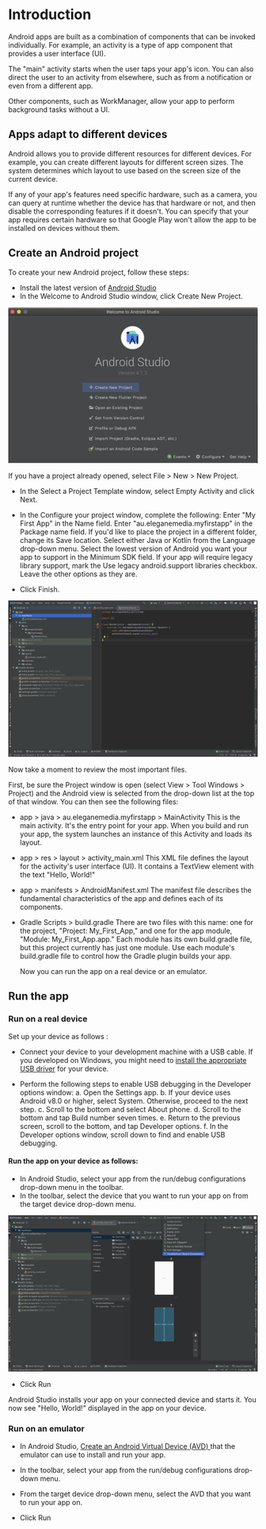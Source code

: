 # Introduction

Android apps are built as a combination of components that can be invoked individually. For example, an activity is a type of app component that provides a user interface (UI).

The "main" activity starts when the user taps your app's icon. You can also direct the user to an activity from elsewhere, such as from a notification or even from a different app.

Other components, such as WorkManager, allow your app to perform background tasks without a UI.

## Apps adapt to different devices
Android allows you to provide different resources for different devices. For example, you can create different layouts for different screen sizes. The system determines which layout to use based on the screen size of the current device.

If any of your app's features need specific hardware, such as a camera, you can query at runtime whether the device has that hardware or not, and then disable the corresponding features if it doesn't. You can specify that your app requires certain hardware so that Google Play won't allow the app to be installed on devices without them.

## Create an Android project

To create your new Android project, follow these steps:

* Install the latest version of [Android Studio](https://developer.android.com/studio/)
* In the Welcome to Android Studio window, click Create New Project.

![WelcomeScreen](../../../assets/images/week_one/welcome_screen.png)

If you have a project already opened, select File > New > New Project.

* In the Select a Project Template window, select Empty Activity and click Next.

* In the Configure your project window, complete the following:
  Enter "My First App" in the Name field.
  Enter "au.eleganemedia.myfirstapp" in the Package name field.
  If you'd like to place the project in a different folder, change its Save location.
  Select either Java or Kotlin from the Language drop-down menu.
  Select the lowest version of Android you want your app to support in the Minimum SDK field.
 If your app will require legacy library support, mark the Use legacy android.support libraries checkbox.
 Leave the other options as they are.
 
 * Click Finish.
 
 ![MainWindow](../../../assets/images/week_one/main_window.png)

Now take a moment to review the most important files.

First, be sure the Project window is open (select View > Tool Windows > Project) and the Android view is selected from the drop-down list at the top of that window. You can then see the following files:

 * app > java > au.eleganemedia.myfirstapp > MainActivity
    This is the main activity. It's the entry point for your app. When you build and run your app, the system launches an instance of this Activity and loads its layout.
* app > res > layout > activity_main.xml
    This XML file defines the layout for the activity's user interface (UI). It contains a TextView element with the text "Hello, World!"
* app > manifests > AndroidManifest.xml
   The manifest file describes the fundamental characteristics of the app and defines each of its components.
* Gradle Scripts > build.gradle
   There are two files with this name: one for the project, "Project: My_First_App," and one for the app module, "Module: My_First_App.app." Each module has its own build.gradle file, but this
   project currently has just one module. Use each module's build.gradle file to control how the Gradle plugin builds your app.

  Now you can run the app on a real device or an emulator.
  
## Run the app

### Run on a real device

Set up your device as follows : 

* Connect your device to your development machine with a USB cable. If you developed on Windows, you might need to [install the appropriate USB driver](https://developer.android.com/studio/run/oem-usb) for your device.

* Perform the following steps to enable USB debugging in the Developer options window:
  a. Open the Settings app.
  b. If your device uses Android v8.0 or higher, select System. Otherwise, proceed to the next step.
  c. Scroll to the bottom and select About phone.
  d. Scroll to the bottom and tap Build number seven times.
  e. Return to the previous screen, scroll to the bottom, and tap Developer options.
  f. In the Developer options window, scroll down to find and enable USB debugging.

#### Run the app on your device as follows:

* In Android Studio, select your app from the run/debug configurations drop-down menu in the toolbar.
* In the toolbar, select the device that you want to run your app on from the target device drop-down menu.

![TargetDeviceDropDownMenu](../../../assets/images/week_one/target_device_drop_down_menu.png)

* Click Run

Android Studio installs your app on your connected device and starts it. You now see "Hello, World!" displayed in the app on your device.

### Run on an emulator

* In Android Studio, [Create an Android Virtual Device (AVD) ](https://www.dropbox.com/s/ape8lq035z1vr0v/CreatVirtualDevice.mov?dl=0) that the emulator can use to install and run your app.
* In the toolbar, select your app from the run/debug configurations drop-down menu.
* From the target device drop-down menu, select the AVD that you want to run your app on.

* Click Run
